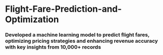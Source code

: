 # Flight-Fare-Prediction-and-Optimization

### Developed a machine learning model to predict flight fares, optimizing pricing strategies and enhancing revenue accuracy with key insights from 10,000+ records
